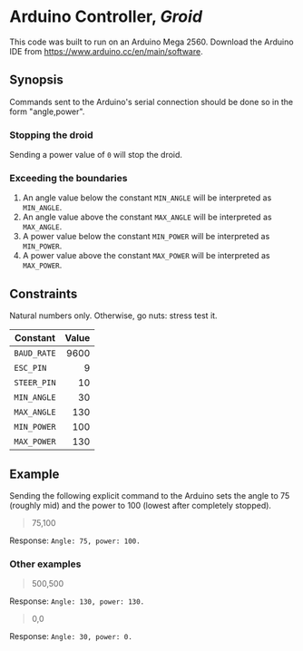 # Arduino Controller, *Groid*
This code was built to run on an Arduino Mega 2560. Download the Arduino IDE from https://www.arduino.cc/en/main/software.

## Synopsis
Commands sent to the Arduino's serial connection should be done so in the form "angle,power".

### Stopping the droid
Sending a power value of `0` will stop the droid.

### Exceeding the boundaries
1. An angle value below the constant `MIN_ANGLE` will be interpreted as `MIN_ANGLE`.
2. An angle value above the constant `MAX_ANGLE` will be interpreted as `MAX_ANGLE`.
3. A power value below the constant `MIN_POWER` will be interpreted as `MIN_POWER`.
4. A power value above the constant `MAX_POWER` will be interpreted as `MAX_POWER`.

## Constraints
Natural numbers only. Otherwise, go nuts: stress test it.

| Constant    | Value |
| --------    | -----:|
| `BAUD_RATE` | 9600 |
| `ESC_PIN`   | 9 |
| `STEER_PIN` | 10 |
| `MIN_ANGLE` | 30 |
| `MAX_ANGLE` | 130 |
| `MIN_POWER` | 100 |
| `MAX_POWER` | 130 |

## Example
Sending the following explicit command to the Arduino sets the angle to 75 (roughly mid) and the power to 100 (lowest after completely stopped).

>75,100

Response: `Angle: 75, power: 100.`

### Other examples

>500,500

Response: `Angle: 130, power: 130.`

>0,0

Response: `Angle: 30, power: 0.`
